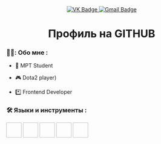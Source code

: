 <div  id ="badges" align="center">
  <a href="https://vk.com/x30nchik">
    <img src="https://img.shields.io/badge/VK-blue?style=for-the-badge&logo=VK&logoColor=white" alt="VK Badge"/>
  </a>

  <a href="https://mail.google.com/mail/u/0/#inbox"/>
    <img src="https://img.shields.io/badge/EMAIL-red?style=for-the-badge&logo=Gmail&logoColor=white" alt="Gmail Badge"/>
  </a>
</div>

<div  id="viewprof" align="center">
  <img src="https://komarev.com/ghpvc/?username=x30nchik&style=flat-square&color=blue" alt=""/>
</div>

<div id="heythere" align="center">
<h1> Профиль на GITHUB </h1>
</div>

### 👨‍💻: Обо мне :

- 🧠 MPT Student

- 🎮 Dota2 player)

- *️⃣ Frontend Developer

### 🛠️ Языки и инструменты :

<div>
  <img scr"https://github.com/devicons/devicon/blob/master/icons/html5/html5-original-wordmark.svg" width="40" height="40"/>
  <img scr"https://github.com/devicons/devicon/blob/master/icons/css3/css3-original-wordmark.svg" width="40" height="40"/>
  <img scr="https://github.com/devicons/devicon/blob/master/icons/javascript/javascript-original.svg" width="40" height="40"/>
  <img scr="https://github.com/devicons/devicon/blob/master/icons/php/php-original.svg" width="40" height="40"/>
  <img scr="https://github.com/devicons/devicon/blob/master/icons/figma/figma-original.svg" width="40" height="40"/>
</div>
